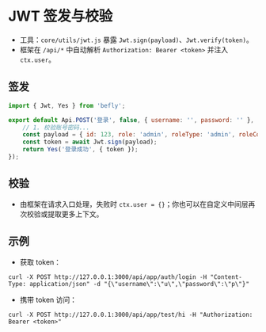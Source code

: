 # JWT 签发与校验

- 工具：`core/utils/jwt.js` 暴露 `Jwt.sign(payload)`、`Jwt.verify(token)`。
- 框架在 `/api/*` 中自动解析 `Authorization: Bearer <token>` 并注入 `ctx.user`。

## 签发

```js
import { Jwt, Yes } from 'befly';

export default Api.POST('登录', false, { username: '', password: '' }, ['username', 'password'], async (befly, ctx) => {
    // 1. 校验账号密码...
    const payload = { id: 123, role: 'admin', roleType: 'admin', roleCode: 'admin' };
    const token = await Jwt.sign(payload);
    return Yes('登录成功', { token });
});
```

## 校验

- 由框架在请求入口处理，失败时 `ctx.user = {}`；你也可以在自定义中间层再次校验或提取更多上下文。

## 示例

- 获取 token：

```
curl -X POST http://127.0.0.1:3000/api/app/auth/login -H "Content-Type: application/json" -d "{\"username\":\"u\",\"password\":\"p\"}"
```

- 携带 token 访问：

```
curl -X POST http://127.0.0.1:3000/api/app/test/hi -H "Authorization: Bearer <token>"
```
